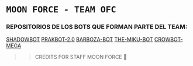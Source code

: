 # **`MOON FORCE - TEAM OFC`**
### REPOSITORIOS DE LOS BOTS QUE FORMAN PARTE DEL TEAM:
[SHADOWBOT]()
[PRAKBOT-2.0]()
[BARBOZA-BOT]()
[THE-MIKU-BOT]()
[CROWBOT-MEGA]()

> > CREDITS FOR STAFF MOON FORCE 🌙
